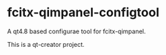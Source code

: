 fcitx-qimpanel-configtool
=========================

A qt4.8 based configurae tool for fcitx-qimpanel.

This is a qt-creator project.
